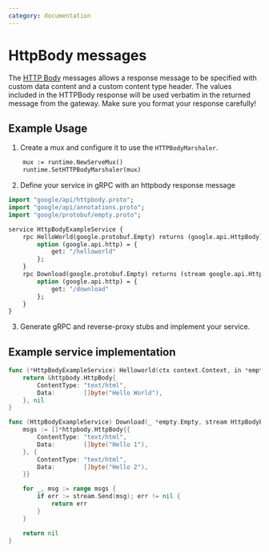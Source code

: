 ```yaml
---
category: documentation
---
```


# HttpBody messages
The [HTTP Body](https://github.com/googleapis/googleapis/blob/master/google/api/httpbody.proto) messages allows a response message to be specified with custom data content and a custom content type header. The values included in the HTTPBody response will be used verbatim in the returned message from the gateway. Make sure you format your response carefully!

## Example Usage
1. Create a mux and configure it to use the `HTTPBodyMarshaler`. 

```protobuf
	mux := runtime.NewServeMux()
	runtime.SetHTTPBodyMarshaler(mux)
```
2. Define your service in gRPC with an httpbody response message

```protobuf
import "google/api/httpbody.proto";
import "google/api/annotations.proto";
import "google/protobuf/empty.proto";

service HttpBodyExampleService {
	rpc HelloWorld(google.protobuf.Empty) returns (google.api.HttpBody) {
		option (google.api.http) = {
			get: "/helloworld"
		};
	}
	rpc Download(google.protobuf.Empty) returns (stream google.api.HttpBody) {
		option (google.api.http) = {
			get: "/download"
		};
	}
}
```
3. Generate gRPC and reverse-proxy stubs and implement your service.

## Example service implementation

```go
func (*HttpBodyExampleService) Helloworld(ctx context.Context, in *empty.Empty) (*httpbody.HttpBody, error) {
	return &httpbody.HttpBody{
		ContentType: "text/html",
		Data:        []byte("Hello World"),
	}, nil
}

func (HttpBodyExampleService) Download(_ *empty.Empty, stream HttpBodyExampleService_DownloadServer) error {
	msgs := []*httpbody.HttpBody{{
		ContentType: "text/html",
		Data:        []byte("Hello 1"),
	}, {
		ContentType: "text/html",
		Data:        []byte("Hello 2"),
	}}

	for _, msg := range msgs {
		if err := stream.Send(msg); err != nil {
			return err
		}
	}

	return nil
}
```
